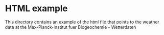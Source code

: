 # HTML example

This directory contains an example of the html file that points to the weather data at the Max-Planck-Institut fuer Biogeochemie - Wetterdaten
